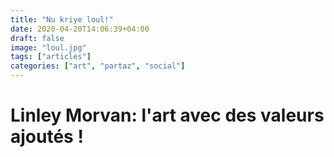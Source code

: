 ```yaml
---
title: "Nu kriye loul!"
date: 2020-04-20T14:06:39+04:00
draft: false
image: "loul.jpg"
tags: ["articles"]
categories: ["art", "partaz", "social"]
---
```


# Linley Morvan: l'art avec des valeurs ajoutés !
